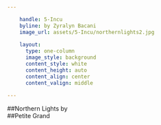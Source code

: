 ```yaml
---

    handle: 5-Incu
    byline: by Zyralyn Bacani 
    image_url: assets/5-Incu/northernlights2.jpg
    
    layout:
      type: one-column
      image_style: background
      content_style: white
      content_height: auto
      content_align: center
      content_valign: middle 
        
---
```

##Northern Lights by     
##Petite Grand
